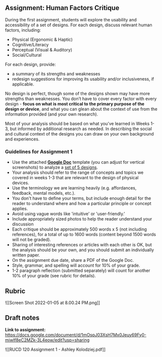 ## Assignment: Human Factors Critique
During the first assignment, students will explore the usability and accessibility of a set of designs. For each design, discuss relevant human factors, including:
- Physical (Ergonomic & Haptic)
- Cognitive/Literacy
- Perceptual (Visual & Auditory)
- Social/Cultural

For each design, provide:
- a summary of its strengths and weaknesses
- redesign suggestions for improving its usability and/or inclusiveness, if applicable. 

No design is perfect, though some of the designs shown may have more strengths than weaknesses. You don’t have to cover every factor with every design - **focus on what is most critical to the primary purpose of the design or device**, and what you can glean about the context of use from the information provided (and your own research). 

Most of your analysis should be based on what you’ve learned in Weeks 1-3, but informed by additional research as needed. In describing the social and cultural context of the designs you can draw on your own background and experiences.

### Guidelines for Assignment 1
- Use the attached [**Google Doc**](https://docs.google.com/document/d/1uCHUAqc6hlT8hnW-aAKM4c_vs1LriEDJEN7aYlBUJ_o/edit?usp=sharing) template (you can adjust for vertical screenshots) to analyze a [set of 5 designs](https://docs.google.com/presentation/d/1waj3Xn7tZfoUezLPBAKH9xYCriVxGksPvNR9kTFYVew/edit?usp=sharing).  
- Your analysis should refer to the range of concepts and topics we covered in weeks 1-3 that are relevant to the design of physical devices. 
- Use the terminology we are learning heavily (e.g. affordances, feedback, mental models, etc.). 
- You don't have to define your terms, but include enough detail for the reader to understand where and how a particular principle or concept applies.
- Avoid using vague words like 'intuitive' or 'user-friendly.'
- Include appropriately sized photos to help the reader understand your discussion
- Each critique should be approximately 500 words x 5 (not including references), for a total of up to 1600 words (content beyond 1500 words will not be graded).
- Sharing of interesting references or articles with each other is OK, but the analysis should be your own, and you should submit an individually written paper.
- On the assignment due date, share a PDF of the Google Doc.
- Style, grammar, and spelling will account for 10% of your grade.
- 1-2 paragraph reflection (submitted separately) will count for another 10% of your grade (see rubric for details).

## Rubric
![[Screen Shot 2022-01-05 at 8.00.24 PM.png]]

## Draft notes
**Link to assignment:** https://docs.google.com/document/d/1mOspJ03XsH7Mx0Jeuy69Fy0-miwlf8eC2MZk-3L4eow/edit?usp=sharing

![[RUCD 120 Assignment 1 - Ashley Kolodziej.pdf]]